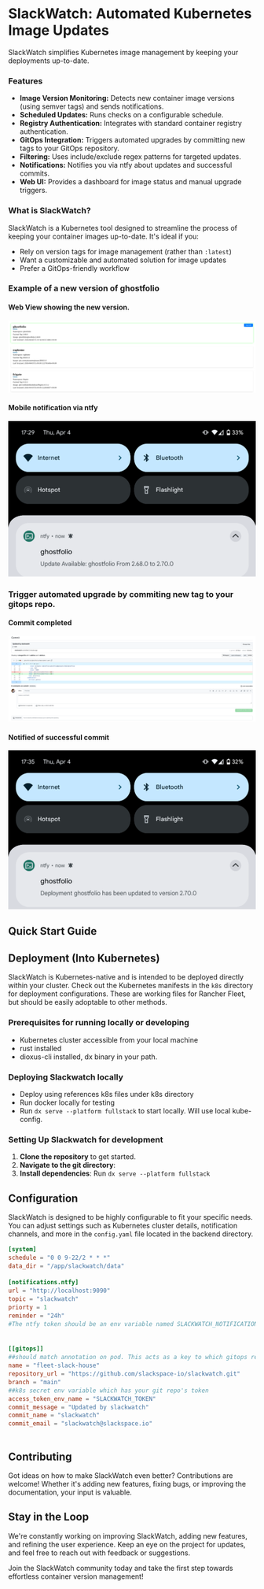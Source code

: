 # SlackWatch: Automated Kubernetes Image Updates

SlackWatch simplifies Kubernetes image management by keeping your deployments up-to-date.

### Features

* **Image Version Monitoring:** Detects new container image versions (using semver tags) and sends notifications.
* **Scheduled Updates:** Runs checks on a configurable schedule.
* **Registry Authentication:** Integrates with standard container registry authentication.
* **GitOps Integration:** Triggers automated upgrades by committing new tags to your GitOps repository.
* **Filtering:** Uses include/exclude regex patterns for targeted updates.
* **Notifications:** Notifies you via ntfy about updates and successful commits.
* **Web UI:** Provides a dashboard for image status and manual upgrade triggers.

### What is SlackWatch?

SlackWatch is a Kubernetes tool designed to streamline the process of keeping your container images up-to-date. It's ideal if you:

* Rely on version tags for image management (rather than `:latest`)
* Want a customizable and automated solution for image updates
* Prefer a GitOps-friendly workflow

### Example of a new version of ghostfolio

#### Web View showing the new version.

<img alt="slackwatch-update.png" src="https://raw.githubusercontent.com/slackspace-io/slackwatch/main/.github/assets/img/slackwatch-update.png"/>

#### Mobile notification via ntfy

<img alt="Screenshot_20240404-172936.png" src="https://raw.githubusercontent.com/slackspace-io/slackwatch/main/.github/assets/img/slackwatch_mobile_notification_ntfy.png"/>

### Trigger automated upgrade by commiting new tag to your gitops repo. 

#### Commit completed

<img alt="slackwatch_commit_example.png" src="https://raw.githubusercontent.com/slackspace-io/slackwatch/main/.github/assets/img/slackwatch_commit_example.png"/>

#### Notified of successful commit

<img alt="Screenshot_20240404-173514.png" src="https://raw.githubusercontent.com/slackspace-io/slackwatch/main/.github/assets/img/slackwatch_ntfy_commit_notification.png"/>


## Quick Start Guide

## Deployment (Into Kubernetes)

SlackWatch is Kubernetes-native and is intended to be deployed directly within your cluster. 
Check out the Kubernetes manifests in the `k8s` directory for deployment configurations. These are working files for Rancher Fleet, but should be easily adoptable to other methods.




### Prerequisites for running locally or developing

- Kubernetes cluster accessible from your local machine
- rust installed
- dioxus-cli installed, dx binary in your path.

### Deploying Slackwatch locally
- Deploy using references k8s files under k8s directory
- Run docker locally for testing
- Run `dx serve --platform fullstack` to start locally. Will use local kube-config. 

### Setting Up Slackwatch for development

1. **Clone the repository** to get started.
2. **Navigate to the git directory**: 
3. **Install dependencies**: Run `dx serve --platform fullstack` 

## Configuration

SlackWatch is designed to be highly configurable to fit your specific needs. You can adjust settings such as Kubernetes cluster details, notification channels, and more in the `config.yaml` file located in the backend directory.

```toml
[system]
schedule = "0 0 9-22/2 * * *"
data_dir = "/app/slackwatch/data"

[notifications.ntfy]
url = "http://localhost:9090"
topic = "slackwatch"
priorty = 1
reminder = "24h"
#The ntfy token should be an env variable named SLACKWATCH_NOTIFICATIONS.NTFY.TOKEN in k8s


[[gitops]]
##should match annotation on pod. This acts as a key to which gitops repo to use.
name = "fleet-slack-house"
repository_url = "https://github.com/slackspace-io/slackwatch.git"
branch = "main"
##k8s secret env variable which has your git repo's token
access_token_env_name = "SLACKWATCH_TOKEN"
commit_message = "Updated by slackwatch"
commit_name = "slackwatch"
commit_email = "slackwatch@slackspace.io"



```

## Contributing

Got ideas on how to make SlackWatch even better? Contributions are welcome! Whether it's adding new features, fixing bugs, or improving the documentation, your input is valuable.

## Stay in the Loop

We're constantly working on improving SlackWatch, adding new features, and refining the user experience. Keep an eye on the project for updates, and feel free to reach out with feedback or suggestions.

Join the SlackWatch community today and take the first step towards effortless container version management! 
